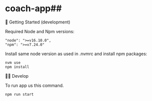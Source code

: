 # coach-app## 
👶 Getting Started (development)

Required Node and Npm versions:

```
"node": ">=v16.10.0",
"npm": ">=v7.24.0"
```

Install same node version as used in .nvmrc and install npm packages:

```
nvm use
npm install
```


 👨‍💻 Develop

To run app us this command.

```
npm run start
```


